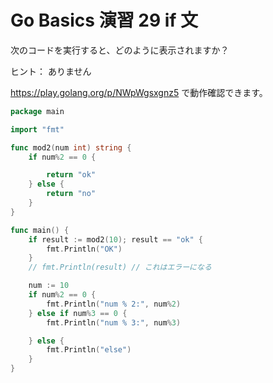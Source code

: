 # Go Basics 演習 29 if 文

次のコードを実行すると、どのように表示されますか？

ヒント： ありません

https://play.golang.org/p/NWpWgsxgnz5 で動作確認できます。

```go
package main

import "fmt"

func mod2(num int) string {
	if num%2 == 0 {

		return "ok"
	} else {
		return "no"
	}
}

func main() {
	if result := mod2(10); result == "ok" {
		fmt.Println("OK")
	}
	// fmt.Println(result) // これはエラーになる

	num := 10
	if num%2 == 0 {
		fmt.Println("num % 2:", num%2)
	} else if num%3 == 0 {
		fmt.Println("num % 3:", num%3)

	} else {
		fmt.Println("else")
	}
}
```
